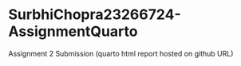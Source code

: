# SurbhiChopra23266724-AssignmentQuarto
Assignment 2 Submission (quarto html report hosted on github URL)
